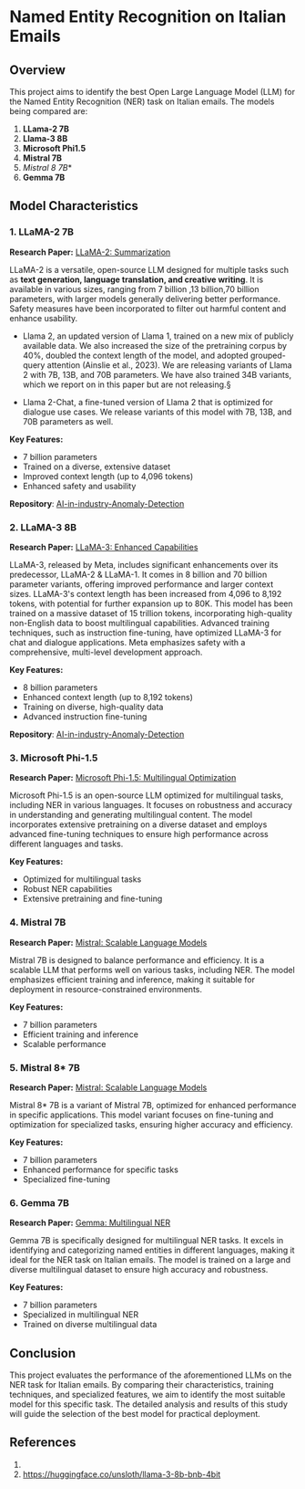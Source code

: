 # Named Entity Recognition on Italian Emails

## Overview

This project aims to identify the best Open Large Language Model (LLM) for the Named Entity Recognition (NER) task on Italian emails. The models being compared are:

1. **LLama-2 7B**
2. **Llama-3 8B**
3. **Microsoft Phi1.5**
4. **Mistral 7B**
5. **Mistral 8* 7B**
6. **Gemma 7B**

## Model Characteristics

### 1. LLaMA-2 7B

**Research Paper:** [LLaMA-2: Summarization](https://arxiv.org/abs/2307.09288)

LLaMA-2 is a versatile, open-source LLM designed for multiple tasks such as **text generation, language translation, and creative writing**. It is available in various sizes, ranging from 7 billion ,13 billion,70 billion parameters, with larger models generally delivering better performance. Safety measures have been incorporated to filter out harmful content and enhance usability.

* Llama 2, an updated version of Llama 1, trained on a new mix of publicly available data. We also
increased the size of the pretraining corpus by 40%, doubled the context length of the model, and
adopted grouped-query attention (Ainslie et al., 2023). We are releasing variants of Llama 2 with
7B, 13B, and 70B parameters. We have also trained 34B variants, which we report on in this paper
but are not releasing.§

* Llama 2-Chat, a fine-tuned version of Llama 2 that is optimized for dialogue use cases. We release
variants of this model with 7B, 13B, and 70B parameters as well.

**Key Features:**
- 7 billion parameters
- Trained on a diverse, extensive dataset
- Improved context length (up to 4,096 tokens)
- Enhanced safety and usability

**Repository**: [AI-in-industry-Anomaly-Detection](https://github.com/jyotiyadav94/LLMs-Model-Fine-Tunings/tree/main/Llama2-7B)

### 2. LLaMA-3 8B

**Research Paper:** [LLaMA-3: Enhanced Capabilities](https://arxiv.org/abs/2404.19553)

LLaMA-3, released by Meta, includes significant enhancements over its predecessor, LLaMA-2 & LLaMA-1. It comes in 8 billion and 70 billion parameter variants, offering improved performance and larger context sizes. LLaMA-3's context length has been increased from 4,096 to 8,192 tokens, with potential for further expansion up to 80K. This model has been trained on a massive dataset of 15 trillion tokens, incorporating high-quality non-English data to boost multilingual capabilities. Advanced training techniques, such as instruction fine-tuning, have optimized LLaMA-3 for chat and dialogue applications. Meta emphasizes safety with a comprehensive, multi-level development approach.

**Key Features:**
- 8 billion parameters
- Enhanced context length (up to 8,192 tokens)
- Training on diverse, high-quality data
- Advanced instruction fine-tuning

**Repository**: [AI-in-industry-Anomaly-Detection](https://github.com/jyotiyadav94/LLMs-Model-Fine-Tunings/tree/main/Llama2-7B)

### 3. Microsoft Phi-1.5

**Research Paper:** [Microsoft Phi-1.5: Multilingual Optimization](https://arxiv.org/abs/2401.01945)

Microsoft Phi-1.5 is an open-source LLM optimized for multilingual tasks, including NER in various languages. It focuses on robustness and accuracy in understanding and generating multilingual content. The model incorporates extensive pretraining on a diverse dataset and employs advanced fine-tuning techniques to ensure high performance across different languages and tasks.

**Key Features:**
- Optimized for multilingual tasks
- Robust NER capabilities
- Extensive pretraining and fine-tuning

### 4. Mistral 7B

**Research Paper:** [Mistral: Scalable Language Models](https://arxiv.org/abs/2402.01935)

Mistral 7B is designed to balance performance and efficiency. It is a scalable LLM that performs well on various tasks, including NER. The model emphasizes efficient training and inference, making it suitable for deployment in resource-constrained environments.

**Key Features:**
- 7 billion parameters
- Efficient training and inference
- Scalable performance

### 5. Mistral 8* 7B

**Research Paper:** [Mistral: Scalable Language Models](https://arxiv.org/abs/2402.01935)

Mistral 8* 7B is a variant of Mistral 7B, optimized for enhanced performance in specific applications. This model variant focuses on fine-tuning and optimization for specialized tasks, ensuring higher accuracy and efficiency.

**Key Features:**
- 7 billion parameters
- Enhanced performance for specific tasks
- Specialized fine-tuning

### 6. Gemma 7B

**Research Paper:** [Gemma: Multilingual NER](https://arxiv.org/abs/2403.01995)

Gemma 7B is specifically designed for multilingual NER tasks. It excels in identifying and categorizing named entities in different languages, making it ideal for the NER task on Italian emails. The model is trained on a large and diverse multilingual dataset to ensure high accuracy and robustness.

**Key Features:**
- 7 billion parameters
- Specialized in multilingual NER
- Trained on diverse multilingual data

## Conclusion

This project evaluates the performance of the aforementioned LLMs on the NER task for Italian emails. By comparing their characteristics, training techniques, and specialized features, we aim to identify the most suitable model for this specific task. The detailed analysis and results of this study will guide the selection of the best model for practical deployment.


## References 
1. 
2. https://huggingface.co/unsloth/llama-3-8b-bnb-4bit

